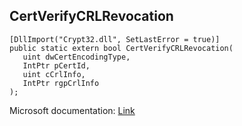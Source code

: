## CertVerifyCRLRevocation

```
[DllImport("Crypt32.dll", SetLastError = true)]
public static extern bool CertVerifyCRLRevocation(
   uint dwCertEncodingType,
   IntPtr pCertId,
   uint cCrlInfo,
   IntPtr rgpCrlInfo
);
```

Microsoft documentation: [Link](https://docs.microsoft.com/en-us/windows/win32/api/wincrypt/nf-wincrypt-certverifycrlrevocation)
